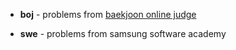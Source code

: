 * **boj** - problems from [baekjoon online judge](https://www.acmicpc.net/)

* **swe** - problems from samsung software academy
